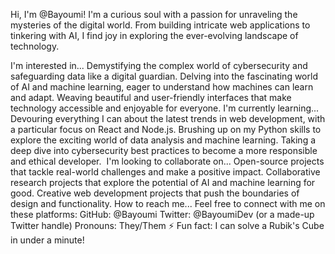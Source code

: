 Hi, I'm @Bayoumi!
I'm a curious soul with a passion for unraveling the mysteries of the digital world. From building intricate web applications to tinkering with AI, I find joy in exploring the ever-evolving landscape of technology.

I'm interested in...
Demystifying the complex world of cybersecurity and safeguarding data like a digital guardian.
Delving into the fascinating world of AI and machine learning, eager to understand how machines can learn and adapt.
Weaving beautiful and user-friendly interfaces that make technology accessible and enjoyable for everyone.
I'm currently learning...
Devouring everything I can about the latest trends in web development, with a particular focus on React and Node.js.
Brushing up on my Python skills to explore the exciting world of data analysis and machine learning.
Taking a deep dive into cybersecurity best practices to become a more responsible and ethical developer.
️ I'm looking to collaborate on...
Open-source projects that tackle real-world challenges and make a positive impact.
Collaborative research projects that explore the potential of AI and machine learning for good.
Creative web development projects that push the boundaries of design and functionality.
How to reach me...
Feel free to connect with me on these platforms:
GitHub: @Bayoumi
Twitter: @BayoumiDev (or a made-up Twitter handle)
Pronouns: They/Them
⚡ Fun fact: I can solve a Rubik's Cube in under a minute! 
